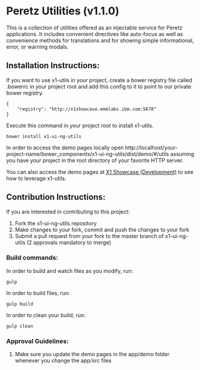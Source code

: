 # Peretz Utilities (v1.1.0)

This is a collection of utilities offered as an injectable service for Peretz applications. It includes convenient 
directives like auto-focus as well as convenience methods for translations and for showing simple informational, 
error, or warning modals.

## Installation Instructions:
If you want to use x1-utils in your project, create a bower registry file
called .bowerrc in your project root and add this config to it to point to our private bower registry.

	{
		"registry": "http://x1showcase.emmlabs.ibm.com:5678"
	}

Execute this command in your project root to install x1-utils.

	bower install x1-ui-ng-utils

In order to access the demo pages locally open
http://localhost/your-project-name/bower_components/x1-ui-ng-utils/dist/demo/#/utils assuming you have your 
project in the root directory of your favorite HTTP server.

You can also access the demo pages at [X1 Showcase (Development)](http://dev.x1showcase.emmlabs.ibm.com) to see how 
to leverage x1-utils.

## Contribution Instructions:
If you are interested in contributing to this project:

1. Fork the x1-ui-ng-utils repository
2. Make changes to your fork, commit and push the changes to your fork
3. Submit a pull request from your fork to the master branch of x1-ui-ng-utils (2 approvals mandatory to merge)

### Build commands:

In order to build and watch files as you modify, run:

	gulp

In order to build files, run:

	gulp build

In order to clean your build, run:

    gulp clean


### Approval Guidelines:
1. Make sure you update the demo pages in the app/demo folder whenever you change the app/src files